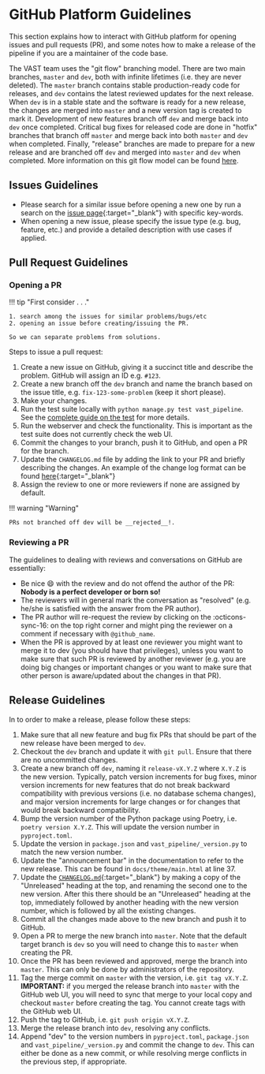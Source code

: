 # GitHub Platform Guidelines

This section explains how to interact with GitHub platform for opening issues and pull requests (PR), and some notes how to make a release of the pipeline if you are a maintainer of the code base.

The VAST team uses the "git flow" branching model. There are two main branches, `master` and `dev`, both with infinite lifetimes (i.e. they are never deleted). The `master` branch contains stable production-ready code for releases, and `dev` contains the latest reviewed updates for the next release. When `dev` is in a stable state and the software is ready for a new release, the changes are merged into `master` and a new version tag is created to mark it. Development of new features branch off `dev` and merge back into `dev` once completed. Critical bug fixes for released code are done in "hotfix" branches that branch off `master` and merge back into both `master` and `dev` when completed. Finally, "release" branches are made to prepare for a new release and are branched off `dev` and merged into `master` and `dev` when completed. More information on this git flow model can be found [here](https://nvie.com/posts/a-successful-git-branching-model/).

## Issues Guidelines

* Please search for a similar issue before opening a new one by run a search on the [issue page](https://github.com/askap-vast/vast-pipeline/issues){:target="_blank"} with specific key-words.
* When opening a new issue, please specify the issue type (e.g. bug, feature, etc.) and provide a detailed description with use cases if applied.

## Pull Request Guidelines

### Opening a PR

!!! tip "First consider . . ."

    1. search among the issues for similar problems/bugs/etc
    2. opening an issue before creating/issuing the PR.

    So we can separate problems from solutions.

Steps to issue a pull request:

1. Create a new issue on GitHub, giving it a succinct title and describe the problem. GitHub will assign an ID e.g. `#123`.
2. Create a new branch off the `dev` branch and name the branch based on the issue title, e.g. `fix-123-some-problem` (keep it short please).
3. Make your changes.
4. Run the test suite locally with `python manage.py test vast_pipeline`. See the [complete guide on the test](./tests.md) for more details.
5. Run the webserver and check the functionality. This is important as the test suite does not currently check the web UI.
6. Commit the changes to your branch, push it to GitHub, and open a PR for the branch.
7. Update the `CHANGELOG.md` file by adding the link to your PR and briefly describing the changes. An example of the change log format can be found [here](https://github.com/apache/incubator-superset/blob/dev/CHANGELOG.md){:target="_blank"}
8. Assign the review to one or more reviewers if none are assigned by default.

!!! warning "Warning"

    PRs not branched off dev will be __rejected__!.

### Reviewing a PR

The guidelines to dealing with reviews and conversations on GitHub are essentially:

* Be nice :smile: with the review and do not offend the author of the PR: __Nobody is a perfect developer or born so!__
* The reviewers will in general mark the conversation as "resolved" (e.g. he/she is satisfied with the answer from the PR author).
* The PR author will re-request the review by clicking on the :octicons-sync-16: on the top right corner and might ping the reviewer on a comment if necessary with `@github_name`.
* When the PR is approved by at least one reviewer you might want to merge it to dev (you should have that privileges), unless you want to make sure that such PR is reviewed by another reviewer (e.g. you are doing big changes or important changes or you want to make sure that other person is aware/updated about the changes in that PR).

## Release Guidelines

In to order to make a release, please follow these steps:

1. Make sure that all new feature and bug fix PRs that should be part of the new release have been merged to `dev`.
2. Checkout the `dev` branch and update it with `git pull`. Ensure that there are no uncommitted changes.
3. Create a new branch off `dev`, naming it `release-vX.Y.Z` where `X.Y.Z` is the new version. Typically, patch version increments for bug fixes, minor version increments for new features that do not break backward compatibility with previous versions (i.e. no database schema changes), and major version increments for large changes or for changes that would break backward compatibility.
4. Bump the version number of the Python package using Poetry, i.e. `poetry version X.Y.Z`. This will update the version number in `pyproject.toml`.
5. Update the version in `package.json` and `vast_pipeline/_version.py` to match the new version number.
6. Update the "announcement bar" in the documentation to refer to the new release. This can be found in `docs/theme/main.html` at line 37.
7. Update the [`CHANGELOG.md`](https://github.com/askap-vast/vast-pipeline/blob/master/CHANGELOG.md){:target="_blank"} by making a copy of the "Unreleased" heading at the top, and renaming the second one to the new version. After this there should be an "Unreleased" heading at the top, immediately followed by another heading with the new version number, which is followed by all the existing changes.
8. Commit all the changes made above to the new branch and push it to GitHub.
9. Open a PR to merge the new branch into `master`. Note that the default target branch is `dev` so you will need to change this to `master` when creating the PR.
10. Once the PR has been reviewed and approved, merge the branch into `master`. This can only be done by administrators of the repository.
11. Tag the merge commit on `master` with the version, i.e. `git tag vX.Y.Z`. **IMPORTANT:** if you merged the release branch into `master` with the GitHub web UI, you will need to sync that merge to your local copy and checkout `master` before creating the tag. You cannot create tags with the GitHub web UI.
12. Push the tag to GitHub, i.e. `git push origin vX.Y.Z`.
13. Merge the release branch into `dev`, resolving any conflicts.
14. Append "dev" to the version numbers in `pyproject.toml`, `package.json` and `vast_pipeline/_version.py` and commit the change to `dev`.  This can either be done as a new commit, or while resolving merge conflicts in the previous step, if appropriate.
